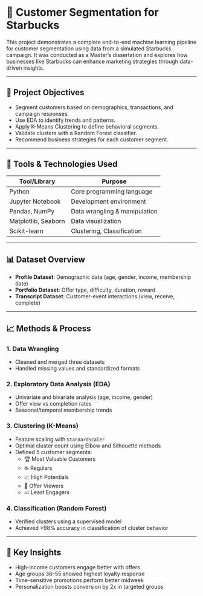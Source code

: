 # 🎯 Customer Segmentation for Starbucks

This project demonstrates a complete end-to-end machine learning pipeline for customer segmentation using data from a simulated Starbucks campaign. It was conducted as a Master’s dissertation and explores how businesses like Starbucks can enhance marketing strategies through data-driven insights.

---

## 📌 Project Objectives

- Segment customers based on demographics, transactions, and campaign responses.
- Use EDA to identify trends and patterns.
- Apply K-Means Clustering to define behavioral segments.
- Validate clusters with a Random Forest classifier.
- Recommend business strategies for each customer segment.

---

## 🔧 Tools & Technologies Used

| Tool/Library      | Purpose                          |
|------------------|----------------------------------|
| Python           | Core programming language        |
| Jupyter Notebook | Development environment          |
| Pandas, NumPy    | Data wrangling & manipulation    |
| Matplotlib, Seaborn | Data visualization             |
| Scikit-learn     | Clustering, Classification        |

---

## 📊 Dataset Overview

- **Profile Dataset**: Demographic data (age, gender, income, membership date)
- **Portfolio Dataset**: Offer type, difficulty, duration, reward
- **Transcript Dataset**: Customer-event interactions (view, receive, complete)

---

## 📈 Methods & Process

### 1. Data Wrangling
- Cleaned and merged three datasets
- Handled missing values and standardized formats

### 2. Exploratory Data Analysis (EDA)
- Univariate and bivariate analysis (age, income, gender)
- Offer view vs completion rates
- Seasonal/temporal membership trends

### 3. Clustering (K-Means)
- Feature scaling with `StandardScaler`
- Optimal cluster count using Elbow and Silhouette methods
- Defined 5 customer segments:
  - 🏆 Most Valuable Customers
  - ☕ Regulars
  - 📈 High Potentials
  - 👀 Offer Viewers
  - 💤 Least Engagers

### 4. Classification (Random Forest)
- Verified clusters using a supervised model
- Achieved >98% accuracy in classification of cluster behavior

---

## 📌 Key Insights

- High-income customers engage better with offers
- Age groups 36–55 showed highest loyalty response
- Time-sensitive promotions perform better midweek
- Personalization boosts conversion by 2x in targeted groups
